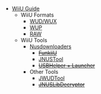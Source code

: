 - [WiiU Guide](WiiU/Guide)
    - WiiU Formats
        - [WUD/WUX](WiiU/Formats/WUDX)
        - [WUP](WiiU/Formats/WUP)
        - [RAW](WiiU/Formats/RAW)
    - WiiU Tools
        - [Nusdownloaders](WiiU/Tools/Nusdownloader)
            -  ~~[FunkiiU](WiiU/Tools/Nusdownloaders/FunkiiU)~~
            -  [JNUSTool](WiiU/Tools/Nusdownloaders/JNUSTool)
            -  ~~[USBHelper + Launcher](WiiU/Tools/Nusdownloaders/USBHelper)~~
        - Other Tools
            - [JWUDTool](WiiU/Tools/Other/JWUDTool)
            - ~~[JNUSLibDecryptor]()~~